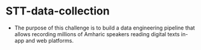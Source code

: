# STT-data-collection
* The purpose of this challenge is to build a data engineering pipeline that allows recording millions of Amharic speakers reading digital texts in-app and web platforms.
